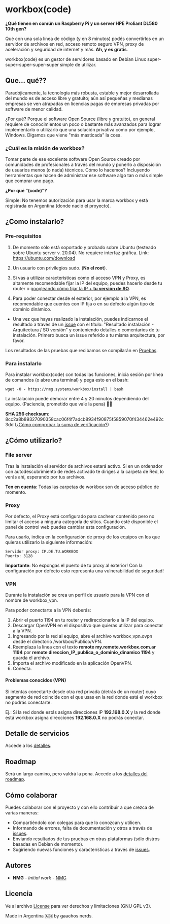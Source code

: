 # workbox(code)

**¿Qué tienen en común un Raspberry Pi y un server HPE Proliant DL580 10th gen?**

Qué con una sola línea de código (y en 8 minutos) podés convertirlos en un servidor de archivos en red, acceso remoto seguro VPN, proxy de aceleración y seguridad de internet y más. **Ah, y es gratis**.

workbox(code) es un gestor de servidores basado en Debian Linux super-super-super-super-super simple de utilizar.

## Que... qué??

Paradójicamente, la tecnología más robusta, estable y mejor desarrollada del mundo es de acceso libre y gratuito; aún así pequeñas y medianas empresas se ven atrapadas en licencias pagas de empresas privadas por software de menor calidad.

¿Por qué? Porque el software Open Source (libre y gratuito), en general requiere de conocimientos un poco o bastante más avanzados para lograr implementarlo o utilizarlo que una solución privativa como por ejemplo, Windows. Digamos que viene "más masticada" la cosa.

### ¿Cuál es la misión de workbox?

Tomar parte de ese excelente software Open Source creado por comunidades de profesionales a través del mundo y ponerlo a disposición de usuarios menos (o nada) técnicos. Cómo lo hacemos? Incluyendo herramientas que hacen de administrar ese software algo tan o más simple que comprar uno pago.

**¿Por qué "(code)"?**

Simple: No tenemos autorización para usar la marca workbox y está registrada en Argentina (donde nació el proyecto).

## ¿Como instalarlo?

### Pre-requisitos

1. De momento sólo está soportado y probado sobre Ubuntu (testeado sobre Ubuntu server v. 20.04). No requiere interfaz gráfica.
Link: https://ubuntu.com/download

2. Un usuario con privilegios sudo. (**No el root**).

3. Si vas a utilizar características como el acceso VPN y Proxy, es altamente recomendable fijar la IP del equipo, puedes hacerlo desde tu router o [googleando cómo fijar la IP + **tu versión de SO**](https://www.google.com/search?q=ubuntu+20.04+static+ip+terminal&oq=fix+ip+misistemaoperativo).

4. Para poder conectar desde el exterior, por ejemplo a la VPN, es recomendable que cuentes con IP fija o en su defecto algún tipo de dominio dinámico.

* Una vez que hayas realizado la instalación, puedes indicarnos el resultado a través de un [issue](https://github.com/nmendezgranton/workbox/issues) con el título: "Resultado instalación - Arquitectura / SO versión" y conteniendo detalles o comentarios de tu instalación. Primero busca un issue referido a tu misma arquitectura, por favor.

Los resultados de las pruebas que recibamos se compilarán en [Pruebas](/pruebas/Pruebas.md).


### Para instalarlo

Para instalar workbox(code) con todas las funciones, inicia sesión por línea de comandos (o abre una terminal) y pega esto en el bash:

```
wget -O - https://nmg.systems/workbox/install | bash
```

La instalación puede demorar entre 4 y 20 minutos dependiendo del equipo. (Paciencia, prometido que vale la pena) 🧘‍♂️

**SHA 256 checksum**: 8cc2a8b89327090358cac06f4f7adcb8934f90875f5859070f434462e492c3dd
([¿Cómo comprobar la suma de verificación?](https://www.google.com/search?q=como+comprobar+sha+256+checksum))

## ¿Cómo utilizarlo?

### File server

Tras la instalación el servidor de archivos estará activo. Si en un ordenador con autodescubrimiento de redes activado te diriges a la carpeta de Red, lo verás ahí, esperando por tus archivos.

**Ten en cuenta**: Todas las carpetas de workbox son de acceso público de momento.


### Proxy

Por defecto, el Proxy está configurado para cachear contenido pero no limitar el acceso a ninguna categoría de sitios.
Cuando esté disponible el panel de control web puedes cambiar esta configuración.

Para usarlo, indica en la configuración de proxy de los equipos en los que quieras utilizarlo la siguiente información:

```
Servidor proxy: IP.DE.TU.WORKBOX
Puerto: 3128
```

**Importante**: No expongas el puerto de tu proxy al exterior! Con la configuración por defecto esto representa una vulnerabilidad de seguridad!


### VPN

Durante la instalación se crea un perfil de usuario para la VPN con el nombre de workbox_vpn.

Para poder conectarte a la VPN deberás:

1. Abrir el puerto 1194 en tu router y redireccionarlo a la IP del equipo.
2. Descargar OpenVPN en el dispositivo que quieras utilizar para conectar a la VPN.
3. Ingresando por la red al equipo, abre el archivo workbox_vpn.ovpn desde el directorio /workbox/Publico/VPN.
  1. Reemplaza la línea con el texto **remote my.remote.workbox.com.ar 1194** por **remote direccion_IP_publica_o_dominio_dinamico 1194** y guarda el archivo.
  2. Importa el archivo modificado en la aplicación OpenVPN.
  3. Conecta.

#### Problemas conocidos (VPN)

Si intentas conectarte desde otra red privada (detrás de un router) cuyo segmento de red coincide con el que usas en la red donde está el workbox no podrás conectarte.

Ej.: Si la red donde estás asigna direcciones IP **192.168.0.X** y la red donde está workbox asigna direcciones **192.168.0.X** no podrás conectar.


## Detalle de servicios

Accede a los [detalles](Servicios.md).


## Roadmap

Será un largo camino, pero valdrá la pena. Accede a los [detalles del roadmap](Roadmap.md).

## Cómo colaborar

Puedes colaborar con el proyecto y con ello contribuir a que crezca de varias maneras:

* Compartiéndolo con colegas para que lo conozcan y utilicen.
* Informando de errores, falta de documentación y otros a través de [issues](https://github.com/nmendezgranton/workbox/issues).
* Enviando resultados de tus pruebas en otras plataformas (sólo distros basadas en Debian de momento).
* Sugiriendo nuevas funciones y características a través de [issues](https://github.com/nmendezgranton/workbox/issues).


## Autores

* **NMG** - *Initial work* - [NMG](https://nicolasmendez.com.ar)


## Licencia

Ve al archivo [License](LICENSE) para ver derechos y limitaciones (GNU GPL v3).

Made in Argentina 🇦🇷 by ~~gauchos~~ nerds.
